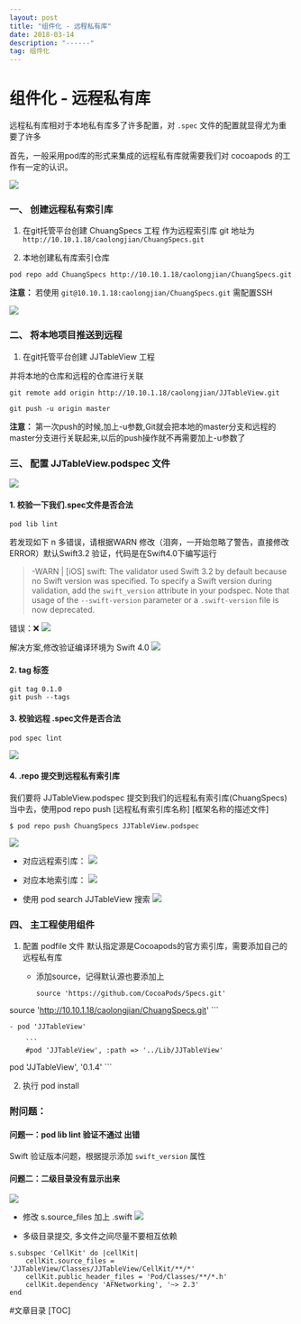 ```yaml
---
layout: post
title: "组件化 - 远程私有库"
date: 2018-03-14 
description: "------"
tag: 组件化
---   
```



# 组件化 - 远程私有库

远程私有库相对于本地私有库多了许多配置，对 `.spec` 文件的配置就显得尤为重要了许多
 
 首先，一般采用pod库的形式来集成的远程私有库就需要我们对 cocoapods 的工作有一定的认识。
 
 
 ![](/images/media/15209234462100/15210147171661.jpg)




### 一、 创建远程私有索引库

1. 在git托管平台创建 ChuangSpecs 工程 作为远程索引库 git 地址为 `http://10.10.1.18/caolongjian/ChuangSpecs.git`


2. 本地创建私有库索引仓库

```
pod repo add ChuangSpecs http://10.10.1.18/caolongjian/ChuangSpecs.git
```


  **注意：** 若使用 `git@10.10.1.18:caolongjian/ChuangSpecs.git` 需配置SSH
 
 
 ![](/images/media/15209234462100/15209242919898.jpg)



### 二、 将本地项目推送到远程

1. 在git托管平台创建 JJTableView 工程

并将本地的仓库和远程的仓库进行关联

```
git remote add origin http://10.10.1.18/caolongjian/JJTableView.git
```

```
git push -u origin master
```

**注意：** 第一次push的时候,加上-u参数,Git就会把本地的master分支和远程的master分支进行关联起来,以后的push操作就不再需要加上-u参数了


### 三、 配置 JJTableView.podspec 文件
![](/images/media/15209234462100/15209252706686.jpg)




#### 1. 校验一下我们.spec文件是否合法

```
pod lib lint
```

若发现如下 n 多错误，请根据WARN 修改（泪奔，一开始忽略了警告，直接修改ERROR）默认Swift3.2 验证，代码是在Swift4.0下编写运行 

> -WARN  | [iOS] swift: The validator used Swift 3.2 by default because no Swift version was specified. To specify a Swift version during validation, add the `swift_version` attribute in your podspec. Note that usage of the `--swift-version` parameter or a `.swift-version` file is now deprecated.

错误：❌
![](/images/media/15209234462100/15209968805813.jpg)

解决方案,修改验证编译环境为 Swift 4.0
![](/images/media/15209234462100/15209971483117.jpg)



#### 2. tag 标签

```
git tag 0.1.0
git push --tags
```

#### 3. 校验远程 .spec文件是否合法

```
pod spec lint
```

![](/images/media/15209234462100/15209979433502.jpg)


#### 4. .repo 提交到远程私有索引库

我们要将 JJTableView.podspec 提交到我们的远程私有索引库(ChuangSpecs)当中去，使用pod repo push [远程私有索引库名称] [框架名称的描述文件]

```
$ pod repo push ChuangSpecs JJTableView.podspec
```
![](/images/media/15209234462100/15209981574964.jpg)


- 对应远程索引库：
![](/images/media/15209234462100/15209983974164.jpg)


- 对应本地索引库：
![](/images/media/15209234462100/15209982406452.jpg)


- 使用 pod search JJTableView 搜索
![](/images/media/15209234462100/15209984753755.jpg)



### 四、 主工程使用组件

1. 配置 podfile 文件
    默认指定源是Cocoapods的官方索引库，需要添加自己的远程私有库

    - 添加source，记得默认源也要添加上

        ```
        source 'https://github.com/CocoaPods/Specs.git'
source 'http://10.10.1.18/caolongjian/ChuangSpecs.git'
        ```
   
    
    - pod 'JJTableView'
    
        ```
        #pod 'JJTableView', :path => '../Lib/JJTableView'
  pod 'JJTableView', '0.1.4'
        ```


2. 执行 pod install



### 附问题：

#### 问题一：pod lib lint 验证不通过 出错

Swift 验证版本问题，根据提示添加 `swift_version` 属性
 

#### 问题二：二级目录没有显示出来

![](/images/media/15209234462100/15209991564647.jpg)


- 修改 s.source_files 加上 .swift
![](/images/media/15209234462100/15210088484156.jpg)



- 多级目录提交, 多文件之间尽量不要相互依赖

```
s.subspec 'CellKit' do |cellKit|
    cellKit.source_files = 'JJTableView/Classes/JJTableView/CellKit/**/*'
    cellKit.public_header_files = 'Pod/Classes/**/*.h'
    cellKit.dependency 'AFNetworking', '~> 2.3'
end
```



#文章目录
[TOC]







